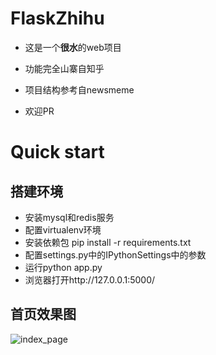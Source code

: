 # FlaskZhihu

- 这是一个**很水**的web项目

- 功能完全山寨自知乎

- 项目结构参考自newsmeme

- 欢迎PR

# Quick start
## 搭建环境
- 安装mysql和redis服务
- 配置virtualenv环境
- 安装依赖包 pip install -r requirements.txt
- 配置settings.py中的IPythonSettings中的参数
- 运行python app.py
- 浏览器打开http://127.0.0.1:5000/

## 首页效果图
![index_page](https://raw.githubusercontent.com/shn7798/FlaskZhihu/master/docs/images/flaskzhihu.png)